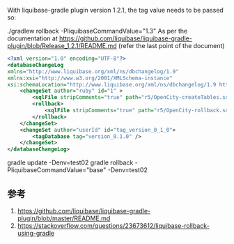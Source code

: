 

With liquibase-gradle plugin version 1.2.1, the tag value needs to be passed so:

./gradlew rollback -PliquibaseCommandValue="1.3"
As per the documentation at https://github.com/liquibase/liquibase-gradle-plugin/blob/Release_1.2.1/README.md (refer the last point of the document)




```xml
<?xml version="1.0" encoding="UTF-8"?>
<databaseChangeLog
xmlns="http://www.liquibase.org/xml/ns/dbchangelog/1.9"
xmlns:xsi="http://www.w3.org/2001/XMLSchema-instance"
xsi:schemaLocation="http://www.liquibase.org/xml/ns/dbchangelog/1.9 http://www.liquibase.org/xml/ns/dbchangelog/dbchangelog-1.9.xsd">
    <changeSet author="ruby" id="1" >
        <sqlFile stripComments="true" path="r5/OpenCity-createTables.sql"/>
        <rollback>
            <sqlFile stripComments="true" path="r5/OpenCity-rollback.sql"/>
        </rollback>
    </changeSet>
    <changeSet author="userId" id="tag_version_0_1_0">
        <tagDatabase tag="version_0.1.0" />
    </changeSet>
</databaseChangeLog>
```

gradle update -Denv=test02
gradle rollback -PliquibaseCommandValue="base" -Denv=test02

## 参考

1.  https://github.com/liquibase/liquibase-gradle-plugin/blob/master/README.md
2.  https://stackoverflow.com/questions/23673612/liquibase-rollback-using-gradle